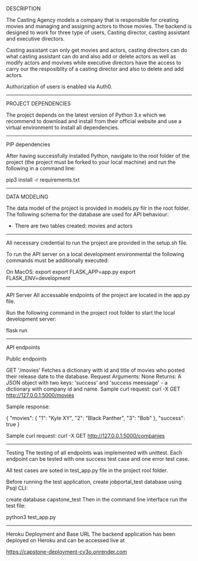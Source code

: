 DESCRIPTION

The Casting Agency models a company that is responsible for creating movies and managing and assigning actors to those movies. The backend is designed to work for three type of users, Casting director, casting assistant and executive directors.

Casting assistant can only get movies and actors, casting directors can do what casting assistant can do and also add or delete actors as well as modify actors and movives while executive directors have the access to carry our the resposiblity of a casting director and also to delete and add actors. 

Authorization of users is enabled via Auth0.

***********************************************************************************************************

PROJECT DEPENDENCIES

The project depends on the latest version of Python 3.x which we recommend to download and install from their official website and use a virtual environment to install all dependencies.

***********************************************************************************************************

PIP dependencies

After having successfully installed Python, navigate to the root folder of the project (the project must be forked to your local machine) and run the following in a command line:

pip3 install -r requirements.txt

***********************************************************************************************************

DATA MODELING

The data model of the project is provided in models.py filr in the root folder. The following schema for the database are used for API behaviour:

- There are two tables created: movies and actors

***********************************************************************************************************

All necessary credential to run the project are provided in the setup.sh file.

To run the API server on a local development environmental the following commands must be additionally executed:

On MacOS: export
export FLASK_APP=app.py
export FLASK_ENV=development

***********************************************************************************************************

API Server
All accessable endpoints of the project are located in the app.py file.

Run the following command in the project root folder to start the local development server:

flask run

***********************************************************************************************************

API endpoints

Public endpoints

GET '/movies'
Fetches a dictionary with id and title of movies who posted their release date to the database.
Request Arguments: None
Returns: A JSON object with two keys: 'success' and 'success meessage' - a dictionary with company id and name.
Sample curl request: curl -X GET http://127.0.0.1:5000/movies 

Sample response:

{
    "movies": {
        "1": "Kyle XY",
        "2": "Black Panther",
        "3": "Bob"
    },
    "success": true
}

Sample curl request: curl -X GET http://127.0.0.1:5000/companies 

***********************************************************************************************************


Testing
The testing of all endpoints was implemented with unittest. Each endpoint can be tested with one success test case and one error test case. 

All test cases are soted in test_app.py file in the project rool folder.

Before running the test application, create jobportal_test database using Psql CLI:

create database capstone_test
Then in the command line interface run the test file:

python3 test_app.py

***********************************************************************************************************

Heroku Deployment and Base URL
The backend application has been deployed on Heroku and can be accessed live at

https://capstone-deployment-cv3o.onrender.com

